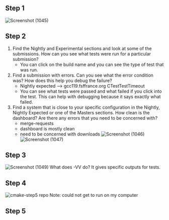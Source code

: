 ## Step 1
![Screenshot (1045)](https://user-images.githubusercontent.com/44063772/179435288-319e8583-d272-4191-8e39-e26473dd2614.png)

## Step 2
1. Find the Nightly and Experimental sections and look at some of the submissions. How can you see what tests were run for a particular submission?
    - You can click on the build name and you can see the type of test that was run.
3. Find a submission with errors. Can you see what the error condition was? How does this help you debug the failure?
    - Nightly expected --> gcc119.fsffrance.org CTestTestTimeout
    - You can see what tests were passed and what failed if you click into the test. This can help with debugging because it says exactly what failed.
5. Find a system that is close to your specific configuration in the Nightly, Nightly Expected or one of the Masters sections. How clean is the dashboard? Are there any errors that you need to be concerned with?
    - merge-requests
    - dashboard is mostly clean
    - need to be concerned with downloads
![Screenshot (1046)](https://user-images.githubusercontent.com/44063772/179444741-2bf7fd03-aecc-4be3-ae84-76fd0b960d98.png)
![Screenshot (1047)](https://user-images.githubusercontent.com/44063772/179444749-d6abb469-8412-457e-a945-6ed68006fa89.png)



## Step 3
![Screenshot (1049)](https://user-images.githubusercontent.com/44063772/179445179-96fdaf15-92d3-4f2a-84a8-a37936aac218.png)
What does -VV do? It gives specific outputs for tests.


## Step 4
![cmake-step5 repo](https://github.com/rlacobelle20/cmake-step5)
Note: could not get to run on my computer

## Step 5
